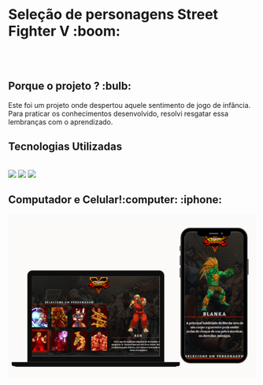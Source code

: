 <h1>Seleção de personagens Street Fighter V :boom:</h1>
<br>
<br>

<h2>Porque o projeto ? :bulb: </h2>
<p>Este foi um projeto onde despertou aquele sentimento de jogo de infância. Para praticar os conhecimentos desenvolvido, resolvi resgatar essa lembranças com o aprendizado. </p>

<h2> Tecnologias Utilizadas </h2>
<br>
<img src="https://img.shields.io/badge/HTML5-E34F26?style=for-the-badge&logo=html5&logoColor=white">
<img src="https://img.shields.io/badge/CSS3-1572B6?style=for-the-badge&logo=css3&logoColor=white">
<img src="https://img.shields.io/badge/JavaScript-F7DF1E?style=for-the-badge&logo=javascript&logoColor=black">

<h2>Computador e Celular!:computer: :iphone: </h2>
<img src="https://github.com/nuunesrick/Select-Street-Fighter/blob/master/img/Computer1.png?raw=true">


